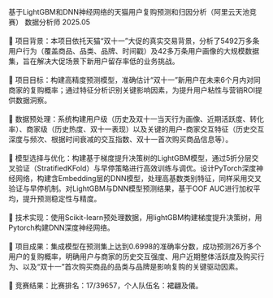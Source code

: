 基于LightGBM和DNN神经网络的天猫用户复购预测和归因分析（阿里云天池竞赛）       数据分析师	2025.05\
\
	项目背景：本项目依托天猫“双十一”大促的真实交易背景，分析了5492万多条用户行为（覆盖商品、品类、品牌、时间戳）及42多万条用户画像的大规模数据集，旨在解决大促场景下新用户留存率低的业务挑战。\
\
	项目目标：构建高精度预测模型，准确估计“双十一”新用户在未来6个月内对同商家的复购概率；通过特征分析识别关键影响因素，为提升用户粘性与营销ROI提供数据洞察。\
\
	数据预处理：系统构建用户级（历史及双十一当天行为画像、近期活跃度、转化率）、商家级（历史热度、双十一表现）以及关键的用户-商家交互特征（历史交互深度与频次、根据时间衰减的交互指数、双十一首次购买商品信息等）。\
\
	模型选择与优化：构建基于梯度提升决策树的LightGBM模型，通过5折分层交叉验证（StratifiedKFold）与早停策略进行高效训练与调优。设计PyTorch深度神经网络，构建含Embedding层的DNN模型，处理高基数类别特征，同样采用交叉验证与早停机制。对LightGBM与DNN模型预测结果，基于OOF AUC进行加权平均，提升预测稳定性与精度。\
\
	技术实现：使用Scikit-learn预处理数据，用lightGBM构建梯度提升决策树，用Pytorch构建DNN深度神经网络。\
\
	项目成果：集成模型在预测集上达到0.6998的准确率分数，成功预测26万多个用户的复购概率，明确用户与商家的历史交互强度、用户近期整体活跃度及购买行为、以及“双十一”首次购买商品的品类与品牌是影响复购的关键驱动因素。\
\
	竞赛结果：比赛排名：17/39657，个人队伍名：裙翩及儀。

